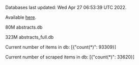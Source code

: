 Databases last updated: Wed Apr 27 06:53:39 UTC 2022. 

Available [here](https://github.com/cbeauhilton/ash-db/releases).


80M	abstracts.db

323M	abstracts_full.db

Current number of items in db:
[{"count(*)": 93309}]

Current number of scraped items in db:
[{"count(*)": 33620}]
